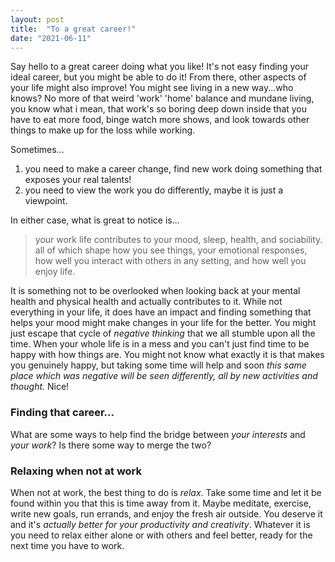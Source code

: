 ```yaml
---
layout: post
title:  "To a great career!"
date: "2021-06-11"
---
```


Say hello to a great career doing what you like! It's not easy finding your ideal career, but you might be able to do it! From there, other aspects of your life might also improve! You might see living in a new way...who knows? No more of that weird 'work' 'home' balance and mundane living, you know what i mean, that work's so boring deep down inside that you have to eat more food, binge watch more shows, and look towards other things to make up for the loss while working.

Sometimes...

1. you need to make a career change, find new work doing something that exposes your real talents!
2. you need to view the work you do differently, maybe it is just a viewpoint.

In either case, what is great to notice is...

> your work life contributes to your mood, sleep, health, and sociability. all of which shape how you see things, your emotional responses, how well you interact with others in any setting, and how well you enjoy life.

It is something not to be overlooked when looking back at your mental health and physical health and actually contributes to it. While not everything in your life, it does have an impact and finding something that helps your mood might make changes in your life for the better. You might just escape that cycle of *negative thinking* that we all stumble upon all the time. When your whole life is in a mess and you can't just find time to be happy with how things are. You might not know what exactly it is that makes you genuinely happy, but taking some time will help and soon *this same place which was negative will be seen differently, all by new activities and thought.* Nice!

### Finding that career...

What are some ways to help find the bridge between *your interests* and *your work*? Is there some way to merge the two?

<!-- find sources to help show how merge work and interests... -->



### Relaxing when not at work

When not at work, the best thing to do is *relax*. Take some time and let it be found within you that this is time away from it. Maybe meditate, exercise, write new goals, run errands, and enjoy the fresh air outside. You deserve it and it's *actually better for your productivity and creativity*. Whatever it is you need to relax either alone or with others and feel better, ready for the next time you have to work.
